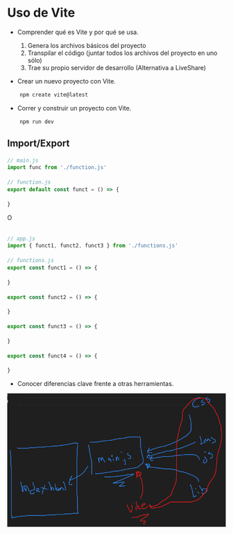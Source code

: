# Uso de Vite

- Comprender qué es Vite y por qué se usa.

    1. Genera los archivos básicos del proyecto
    2. Transpilar el código (juntar todos los archivos del proyecto en uno sólo) 
    3. Trae su propio servidor de desarrollo (Alternativa a LiveShare)

- Crear un nuevo proyecto con Vite.

```bash
    npm create vite@latest
```

- Correr y construir un proyecto con Vite.

```bash
    npm run dev
```


## Import/Export
```js
// main.js
import func from './function.js'

// function.js
export default const funct = () => {

}
```
O

```js

// app.js
import { funct1, funct2, funct3 } from './functions.js'

// functions.js
export const funct1 = () => {

}

export const funct2 = () => {
    
}

export const funct3 = () => {
    
}

export const funct4 = () => {
    
}
```



- Conocer diferencias clave frente a otras herramientas.

![alt text](image.png)

